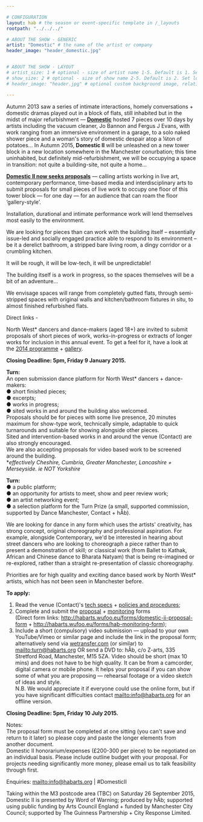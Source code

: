 ```yaml
---

# CONFIGURATION
layout: hab # the season or event-specific template in /_layouts
rootpath: "../../../"

# ABOUT THE SHOW - GENERIC
artist: "Domestic" # the name of the artist or company
header_image: "header_domestic.jpg"   


# ABOUT THE SHOW - LAYOUT
# artist_size: 1 # optional - size of artist name 1-5. Default is 1. Set longer names to lower values
# show_size: 2 # optional - size of show name 2-5. Default is 2. Set longer names to lower values
# header_image: "header.jpg" # optional custom background image, relative to current page

---
```

Autumn 2013 saw a series of intimate interactions, homely conversations + domestic dramas played out in a block of flats, still inhabited but in the midst of major refurbishment — [**Domestic**](/archive/2013-domestic) hosted 7 pieces over 10 days by artists including the vacuum cleaner, Jo Bannon and Fergus J Evans, with work ranging from an immersive environment in a garage, to a solo naked shower piece and a woman's story of domestic despair atop a ¼ton of potatoes… In Autumn 2015, **Domestic II** will be unleashed on a new tower block in a new location somewhere in the Manchester conurbation; this time uninhabited, but definitely mid-refurbishment, we will be occupying a space in transition: not quite a building-site, not quite a home…   
    
**[Domestic II now seeks proposals](http://habmcr.posthaven.com/domestic-ii-call-for-proposals)** — calling artists working in live art, contemporary performance, time-based media and interdisciplinary arts to submit proposals for small pieces of live work to occupy one floor of this tower block — for one day — for an audience that can roam the floor ‘gallery-style’.

Installation, durational and intimate performance work will lend themselves most easily to the environment.  

We are looking for pieces than can work with the building itself – essentially issue-led and socially engaged practice able to respond to its environment – be it a derelict bathroom, a stripped bare living room, a dingy corridor or a crumbling kitchen.

It will be rough, it will be low-tech, it will be unpredictable! 

The building itself is a work in progress, so the spaces themselves will be a bit of an adventure...

We envisage spaces will range from completely gutted flats, through semi-stripped spaces with original walls and kitchen/bathroom fixtures in situ, to almost finished refurbished flats.

Direct links -  



North West* dancers and dance-makers (aged 18+) are invited to submit proposals of short pieces of work, works-in-progress or extracts of longer works for inclusion in this annual event. To get a feel for it, have a look at the [2014 programme](/archive/2014-turn) + [gallery](/galleries/2014-turn).   
 
**Closing Deadline: 5pm, Friday 9 January 2015.**     
   
**Turn:**    
An open submission dance platform for North West* dancers + dance-makers:    
● short finished pieces;      
● excerpts;    
● works in progress;    
● sited works in and around the building also welcomed.    
Proposals should be for pieces with some live presence, 20 minutes maximum for show-type work, technically simple, adaptable to quick turnarounds and suitable for showing alongside other pieces.    
Sited and intervention-based works in and around the venue (Contact) are also strongly encouraged.    
We are also accepting proposals for video based work to be screened around the building.     
**effectively Cheshire, Cumbria, Greater Manchester, Lancashire + Merseyside. ie NOT Yorkshire*    

**Turn:**     
● a public platform;    
● an opportunity for artists to meet, show and peer review work;    
● an artist networking event;    
● a selection platform for the Turn Prize (a small, supported commission, supported by Dance Manchester, Contact + hÅb).     

We are looking for dance in any form which uses the artists' creativity, has strong concept, original choreography and professional aspiration. For example, alongside Contemporary, we'd be interested in hearing about street dancers who are looking to choreograph a piece rather than to present a demonstration of  skill; or classical work (from Ballet to Kathak, African and Chinese dance to Bharata Natyam) that is being re-imagined or re-explored, rather than a straight re-presentation of classic choreography.    
 
Priorities are for high quality and exciting dance based work by North West* artists, which has not been seen in Manchester before.    
 
**To apply:**     
1. Read the venue (Contact)'s [tech specs](http://turnmcr.posthaven.com/pages/contact-tech-specs) + [policies and procedures](http://turnmcr.posthaven.com/pages/policies-and-procedures-14138);    
2. Complete and submit the [proposal](http://habarts.wufoo.eu/forms/domestic-ii-proposal-form) + [monitoring](http://habarts.wufoo.eu/forms/hab-monitoring-form) forms    
(Direct form links: http://habarts.wufoo.eu/forms/domestic-ii-proposal-form + http://habarts.wufoo.eu/forms/hab-monitoring-form);    
3. Include a short (compulsory) video submission — upload to your own YouTube/Vimeo or similar page and include the link in the proposal form; alternatively send via [wetransfer.com](http://www.wetransfer.com) (or similar) to <mailto:turn@habarts.org> OR send a DVD to: hÅb, c/o Z-arts, 335 Stretford Road, Manchester, M15 5ZA. Video should be short (max 10 mins) and does not have to be high quality. It can be from a camcorder, digital camera or mobile phone. It helps your proposal if you can show some of what you are proposing — rehearsal footage or a video sketch of ideas and style.        
N.B. We would appreciate it if everyone could use the online form, but if you have significant difficulties contact <mailto:info@habarts.org> for an offline version.    
  
**Closing Deadline: 5pm, Friday 10 July 2015.**    
  
Notes:    
The proposal form must be completed at one sitting (you can't save and return to it later) so please copy and paste the longer elements from another document.    
Domestic II honorarium/expenses (£200-300 per piece) to be negotiated on an individual basis. Please include outline budget with your proposal. For projects needing significantly more money, please email us to talk feasibility through first.

Enquiries: <mailto:info@habarts.org> | #DomesticII    
        
Taking within the M3 postcode area (TBC) on Saturday 26 September 2015, Domestic II is presented by Word of Warning; produced by hÅb; supported using public funding by Arts Council England + funded by Manchester City Council; supported by The Guinness Partnership + City Response Limited.
